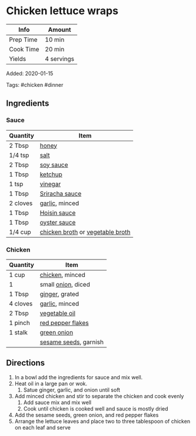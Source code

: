 # Chicken lettuce wraps

| Info      | Amount     |
| --------- | ---------- |
| Prep Time | 10 min     |
| Cook Time | 20 min     |
| Yields    | 4 servings |

Added: 2020-01-15

Tags: #chicken #dinner

## Ingredients

### Sauce

| Quantity | Item                                                                                                           |
| -------- | -------------------------------------------------------------------------------------------------------------- |
| 2 Tbsp   | [honey](../_ingredients/honey.md)                                                                              |
| 1/4 tsp  | [salt](../_ingredients/salt.md)                                                                                |
| 2 Tbsp   | [soy sauce](../_ingredients/soy%20sauce.md)                                                                    |
| 1 Tbsp   | [ketchup](../_ingredients/ketchup.md)                                                                          |
| 1 tsp    | [vinegar](../_ingredients/vinegar.md)                                                                          |
| 1 Tbsp   | [Sriracha sauce](../_ingredients/sriracha.md)                                                                  |
| 2 cloves | [garlic](../_ingredients/garlic.md), minced                                                                    |
| 1 Tbsp   | [Hoisin sauce](../_ingredients/Hoisin-sauce.md)                                                                |
| 1 Tbsp   | [oyster sauce](../_ingredients/oyster-sauce.md)                                                                |
| 1/4 cup  | [chicken broth](../_ingredients/chicken%20broth.md) or [vegetable broth](../_ingredients/vegetable%20broth.md) |

### Chicken

| Quantity | Item                                                          |
| -------- | ------------------------------------------------------------- |
| 1 cup    | [chicken](../_ingredients/chicken.md), minced                 |
| 1        | small [onion](../_ingredients/onion.md), diced                |
| 1 Tbsp   | [ginger](../_ingredients/ginger.md), grated                   |
| 4 cloves | [garlic](../_ingredients/garlic.md), minced                   |
| 2 Tbsp   | [vegetable oil](../_ingredients/vegetable%20oil.md)           |
| 1 pinch  | [red pepper flakes](../_ingredients/red%20pepper%20flakes.md) |
| 1 stalk  | [green onion](../_ingredients/green%20onion.md)               |
|          | [sesame seeds](../_ingredients/sesame%20seeds.md), garnish    |

## Directions

1. In a bowl add the ingredients for sauce and mix well.
2. Heat oil in a large pan or wok.
    1. Satue ginger, garlic, and onion until soft
3. Add minced chicken and stir to separate the chicken and cook evenly
    1. Add sauce mix  and mix well
    2. Cook until chicken is cooked well and sauce is mostly dried
4. Add the sesame seeds, green onion, and red pepper flakes
5. Arrange the lettuce leaves and place two to three tablespoon of chicken on each leaf and serve


